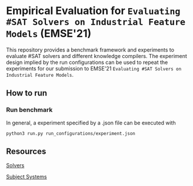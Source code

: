 # Empirical Evaluation for `Evaluating #SAT Solvers on Industrial Feature Models` (EMSE'21)

This repository provides a benchmark framework and experiments to evaluate #SAT solvers and different knowledge compilers. The experiment design implied by the run configurations can be used to repeat the experiments for our submission to EMSE'21 `Evaluating #SAT Solvers on Industrial Feature Models`.


## How to run

### Run benchmark
In general, a experiment specified by a .json file can be executed with

```
python3 run.py run_configurations/experiment.json
```

## Resources

[Solvers](https://github.com/SoftVarE-Group/emse21-evaluation-sharpsat/tree/master/solvers)

[Subject Systems](https://github.com/SoftVarE-Group/emse21-evaluation-sharpsat/tree/master/cnf)

